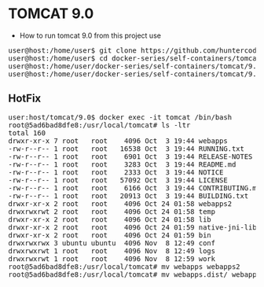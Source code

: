 # TOMCAT 9.0

- How to run tomcat 9.0 from this project use

<pre>
user@host:/home/user$ git clone https://github.com/huntercodexs/docker-series.git .
user@host:/home/user$ cd docker-series/self-containers/tomcat/9.0
user@host:/home/user/docker-series/self-containers/tomcat/9.0$ docker-compose up --build
user@host:/home/user/docker-series/self-containers/tomcat/9.0$ docker-compose start
</pre>

## HotFix

<pre>
user:host/tomcat/9.0$ docker exec -it tomcat /bin/bash
root@5ad6bad8dfe8:/usr/local/tomcat# ls -ltr
total 160
drwxr-xr-x 7 root   root    4096 Oct  3 19:44 webapps
-rw-r--r-- 1 root   root   16538 Oct  3 19:44 RUNNING.txt
-rw-r--r-- 1 root   root    6901 Oct  3 19:44 RELEASE-NOTES
-rw-r--r-- 1 root   root    3283 Oct  3 19:44 README.md
-rw-r--r-- 1 root   root    2333 Oct  3 19:44 NOTICE
-rw-r--r-- 1 root   root   57092 Oct  3 19:44 LICENSE
-rw-r--r-- 1 root   root    6166 Oct  3 19:44 CONTRIBUTING.md
-rw-r--r-- 1 root   root   20913 Oct  3 19:44 BUILDING.txt
drwxr-xr-x 2 root   root    4096 Oct 24 01:58 webapps2
drwxrwxrwt 2 root   root    4096 Oct 24 01:58 temp
drwxr-xr-x 2 root   root    4096 Oct 24 01:58 lib
drwxr-xr-x 2 root   root    4096 Oct 24 01:59 native-jni-lib
drwxr-xr-x 2 root   root    4096 Oct 24 01:59 bin
drwxrwxrwx 3 ubuntu ubuntu  4096 Nov  8 12:49 conf
drwxrwxrwt 1 root   root    4096 Nov  8 12:49 logs
drwxrwxrwt 1 root   root    4096 Nov  8 12:59 work
root@5ad6bad8dfe8:/usr/local/tomcat# mv webapps webapps2
root@5ad6bad8dfe8:/usr/local/tomcat# mv webapps.dist/ webapps
</pre>